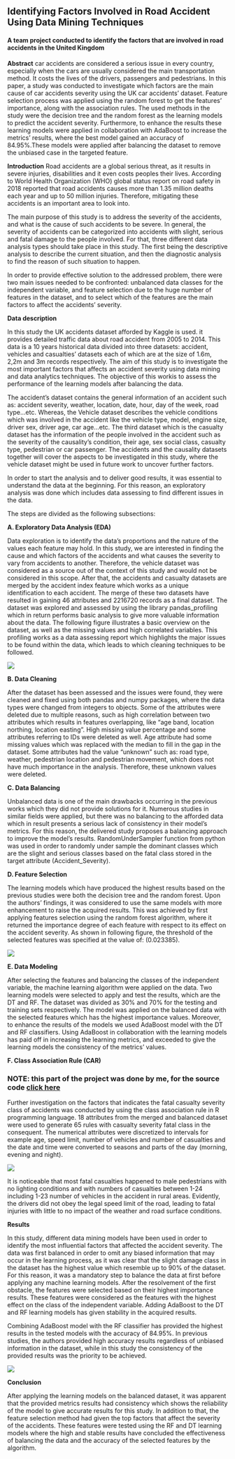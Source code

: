 ## Identifying Factors Involved in Road Accident Using Data Mining Techniques
#### A team project conducted to identify the factors that are involved in road accidents in the United Kingdom 

**Abstract** car accidents are considered a serious issue in every country, especially when the cars are usually considered the main transportation method. 
It costs the lives of the drivers, passengers and pedestrians. In this paper, a study was conducted to investigate which factors are the main cause of 
car accidents severity using the UK car accidents’ dataset. Feature selection process was applied using the random forest to get the features’ importance, 
along with the association rules. The used methods in the study were the decision tree and the random forest as the learning models to predict the accident 
severity. Furthermore, to enhance the results these learning models were applied in collaboration with AdaBoost to increase the metrics’ results, where the 
best model gained an accuracy of 84.95%.These models were applied after balancing the dataset to remove the unbiased case in the targeted feature.



**Introduction** Road accidents are a global serious threat, as it results in severe injuries, disabilities and it even costs peoples their lives. According to World Health
Organization (WHO) global status report on road safety in 2018 reported that road accidents causes more than 1.35 million deaths each year and up to 50 
million injuries. Therefore, mitigating these accidents is an important area to look into. 

The main purpose of this study is to address the severity of the accidents, and what is the cause of such accidents to be severe. In general, 
the severity of accidents can be categorized into accidents with slight, serious and fatal damage to the people involved. 
For that, three different data analysis types should take place in this study. The first being the descriptive analysis to describe the current situation, 
and then the diagnostic analysis to find the reason of such situation to happen.

In order to provide effective solution to the addressed problem, there were two main issues needed to be confronted: unbalanced data 
classes for the independent variable, and feature selection due to the huge number of features in the dataset, and to select which of the features are 
the main factors to affect the accidents’ severity.


**Data description**

In this study the UK accidents dataset afforded by Kaggle is used. it provides detailed traffic data about road accident from 2005 to 2014. 
This data is a 10 years historical data divided into three datasets: accident, vehicles and casualties’ datasets each of which are at the size of 1.6m, 
2,2m and 3m records respectively. The aim of this study is to investigate the most important factors that affects an accident severity using data mining 
and data analytics techniques. The objective of this workis to assess the performance of the learning models after balancing the data.

The accident’s dataset contains the general information of an accident such as: accident severity, weather, location, date, hour, day of the week, road type...etc.
Whereas, the Vehicle dataset describes the vehicle conditions which was involved in the accident like the vehicle type, model, engine size, driver sex, driver age,
car age...etc. The third dataset which is the casualty dataset has the information of the people involved in the accident such as the severity of the causality’s 
condition, their age, sex social class, casualty type, pedestrian or car passenger. The accidents and the causality datasets together will cover the aspects to be investigated in this study, where the vehicle dataset might be used in future work 
to uncover further factors.


In order to start the analysis and to deliver good results, it was essential to understand the data at the beginning. 
For this reason, an exploratory analysis was done which includes data assessing to find different issues in the data. 

The steps are divided as the following subsections:

**A. Exploratory Data Analysis (EDA)**

Data exploration is to identify the data’s proportions and the nature of the values each feature may hold. 
In this study, we are interested in finding the cause and which factors of the accidents and what causes the severity to vary from accidents to another.
Therefore, the vehicle dataset was considered as a source out of the context of this study and would not be considered in this scope. 
After that, the accidents and casualty datasets are merged by the accident index feature which works as a unique identification to each accident. 
The merge of these two datasets have resulted in gaining 46 attributes and 2216720 records as a final dataset.
The dataset was explored and assessed by using the library pandas_profiling which in return performs basic analysis to give more valuable information
about the data. The following figure illustrates a basic overview on the dataset, as well as the missing values and high correlated variables. 
This profiling works as a data assessing report which highlights the major issues to be found within the data, which leads to which cleaning techniques 
to be followed.

<img src="images/profiling.png?raw=true"/>


**B. Data Cleaning**

After the dataset has been assessed and the issues were found, they were cleaned and fixed using both pandas and numpy packages, where the data types were changed from integers to objects. Some of the attributes were deleted due to multiple reasons, such as high correlation between two attributes which results in features overlapping, like “age band, location northing, location easting”. High missing value percentage and some attributes referring to IDs were deleted as well. Age attribute had some missing values which was replaced with the median to fill in the gap in the dataset. Some attributes had the value “unknown” such as: road type, weather, pedestrian location and pedestrian movement, which does not have much importance in the analysis. Therefore, these unknown values were deleted.



**C. Data Balancing** 

Unbalanced data is one of the main drawbacks occurring in the previous works which they did not provide solutions for it. Numerous studies in similar fields were applied, but there was no balancing to the afforded data which in result presents a serious lack of consistency in their model’s metrics. For this reason, the delivered study proposes a balancing approach to improve the model’s results. RandomUnderSampler function from python was used in order to randomly under sample the dominant classes which are the slight and serious classes based on the fatal class stored in the target attribute (Accident_Severity).

**D. Feature Selection**

The learning models which have produced the highest results based on the previous studies were both the decision tree and the random forest. Upon the authors’ findings, it was considered to use the same models with more enhancement to raise the acquired results. This was achieved by first applying features selection using the random forest algorithm, where it returned the importance degree of each feature with respect to its effect on the accident severity. As shown in following figure, the threshold of the selected features was specified at the value of: (0.023385).

<img src="images/FS_IF.png?raw=true"/>

**E. Data Modeling** 

After selecting the features and balancing the classes of the independent variable, the machine learning algorithm were applied on the data. Two learning models were selected to apply and test the results, which are the DT and RF. The dataset was divided as 30% and 70% for the testing and training sets respectively. The model was applied on the balanced data with the selected features which has the highest importance values. Moreover, to enhance the results of the models we used AdaBoost model with the DT and RF classifiers. Using AdaBoost in collaboration with the learning models has paid off in increasing the learning metrics, and exceeded to give the learning models the consistency of the metrics’ values.

**F. Class Association Rule (CAR)**

### NOTE:  this part of the project was done by me, for the source code [click here](https://github.com/Raghadd7/Association_Rules)

Further investigation on the factors that indicates the fatal casualty severity class of accidents was conducted by using the class association rule in R programming language. 18 attributes from the merged and balanced dataset were used to generate 65 rules with casualty severity fatal class in the consequent. The numerical attributes were discretized to intervals for example age, speed limit, number of vehicles and number of casualties and the date and time were converted to seasons and parts of the day (morning, evening and night).


<img src="images/AR_IF.png?raw=true"/>

It is noticeable that most fatal casualties happened to male pedestrians with no lighting conditions and with numbers of casualties between 1-24 including 1-23 number of vehicles in the accident in rural areas. Evidently, the drivers did not obey the legal speed limit of the road, leading to fatal injuries with little to no impact of the weather and road surface conditions.


**Results**

In this study, different data mining models have been used in order to identify the most influential factors that affected the accident severity. The data was first balanced in order to omit any biased information that may occur in the learning process, as it was clear that the slight damage class in the dataset has the highest value which resemble up to 90% of the dataset. For this reason, it was a mandatory step to balance the data at first before applying any machine learning models. After the resolvement of the first obstacle, the features were selected based on their highest importance results. These features were considered as the features with the highest effect on the class of the independent variable. Adding AdaBoost to the DT and RF learning models has given stability in the acquired results.

Combining AdaBoost model with the RF classifier has provided the highest results in the tested models with the accuracy of 84.95%. In previous studies, the authors provided high accuracy results regardless of unbiased information in the dataset, while in this study the consistency of the provided results was the priority to be achieved.

<img src="images/Results_IF.png?raw=true"/>

**Conclusion**

After applying the learning models on the balanced dataset, it was apparent that the provided metrics results had consistency which shows 
the reliability of the model to give accurate results for this study. In addition to that, the feature selection method had given the top 
factors that affect the severity of the accidents. These features were tested using the RF and DT learning models where the high and stable 
results have concluded the effectiveness of balancing the data and the accuracy of the selected features by the algorithm.

